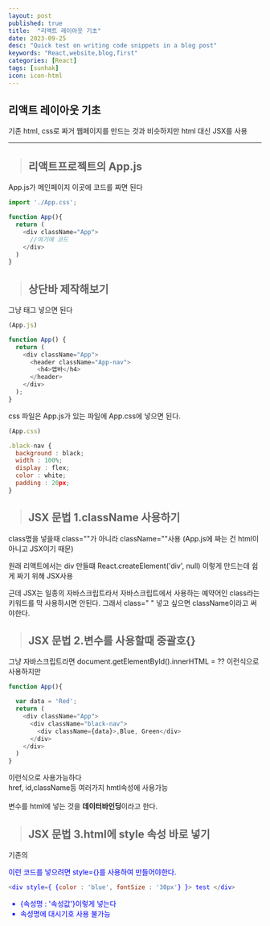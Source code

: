 ```yaml
---
layout: post
published: true
title:  "리액트 레이아웃 기초"
date: 2023-09-25
desc: "Quick test on writing code snippets in a blog post"
keywords: "React,website,blog,first"
categories: [React]
tags: [sunhak]
icon: icon-html
---
```


## <b>리액트 레이아웃 기초</b>
기존 html, css로 짜거 웹페이지를 만드는 것과 비슷하지만 html 대신 JSX를 사용

<hr>

> ## <b>리액트프로젝트의 App.js</b>

App.js가 메인페이지
이곳에 코드를 짜면 된다
``` javascript
import './App.css';

function App(){
  return (
    <div className="App">
      //여기에 코드
    </div>
  )
}
```

> ## <b>상단바 제작해보기</b>

그냥 태그 넣으면 된다
```javascript
(App.js)

function App() {
  return (
    <div className="App">
      <header className="App-nav">
        <h4>앱바</h4>
      </header>
    </div>
  );
}
```
css 파일은 App.js가 있는 파일에 App.css에 넣으면 된다.
```javascript
(App.css)

.black-nav {
  background : black;
  width : 100%;
  display : flex;
  color : white;
  padding : 20px;
}
```

>## <b>JSX 문법 1.className 사용하기</b>

class명을 넣을때 class=""가 아니라 className=""사용 (App.js에 짜는 건 html이 아니고 JSX이기 때문)

원래 리액트에서는 div 만들떄 
React.createElement('div', null) 
이렇게 만드는데 쉽게 짜기 위해 JSX사용

근데 JSX는 일종의 자바스크립트라서 
자바스크립트에서 사용하는 예약어인 class라는 키워드를 막 사용하시면 안된다.
그래서 class=" " 넣고 싶으면 className이라고 써야한다.

>## <b>JSX 문법 2.변수를 사용할때 중괄호{}</b>

그냥 자바스크립트라면 document.getElementById().innerHTML = ?? 이런식으로 사용하지만
```javascript
function App(){

  var data = 'Red';
  return (
    <div className="App">
      <div className="black-nav">
        <div className={data}>,Blue, Green</div>
      </div>
    </div>
  )
}
```
이런식으로 사용가능하다<br>
href, id,className등 여러가지 hmtl속성에 사용가능
<br><br>
변수를 html에 넣는 것을 <b>데이터바인딩</b>이라고 한다.

>## <b>JSX 문법 3.html에 style 속성 바로 넣기</b>
기존의 <div style ="color:blue">이런 코드를 넣으려면
style={}를 사용하여 만들어야한다.

```javascript
<div style={ {color : 'blue', fontSize : '30px'} }> test </div>
```
 - {속성명 : '속성값'}이렇게 넣는다
 - 속성명에 대시기호 사용 불가능